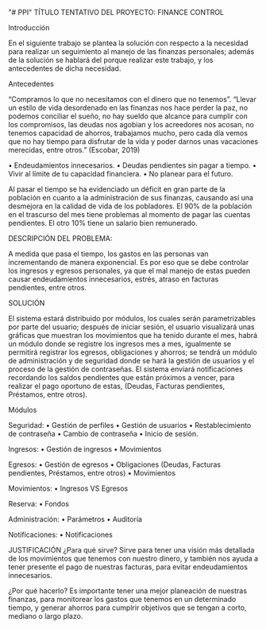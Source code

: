 "# PPI" 
TÍTULO TENTATIVO DEL PROYECTO:  FINANCE CONTROL

Introducción

En el siguiente trabajo se plantea la solución con respecto a la necesidad para realizar un seguimiento al manejo de las finanzas personales; además de la solución se hablará del porque realizar este trabajo, y los antecedentes de dicha necesidad.

Antecedentes

“Compramos lo que no necesitamos con el dinero que no tenemos”. 
“Llevar un estilo de vida desordenado en las finanzas nos hace perder la paz, no podemos conciliar el sueño, no hay sueldo que alcance para cumplir con los compromisos, las deudas nos agobian y los acreedores nos acosan, no tenemos capacidad de ahorros, trabajamos mucho, pero cada día vemos que no hay tiempo para disfrutar de la vida y poder darnos unas vacaciones merecidas, entre otros.” (Escobar, 2019)

•	Endeudamientos innecesarios.
•	Deudas pendientes sin pagar a tiempo.
•	Vivir al límite de tu capacidad financiera.
•	No planear para el futuro.

Al pasar el tiempo se ha evidenciado un déficit en gran parte de la población en cuanto a la administración de sus finanzas, causando así una desmejora en la calidad de vida de los pobladores. El 90% de la población en el trascurso del mes tiene problemas al momento de pagar las cuentas pendientes. El otro 10% tiene un salario bien remunerado.

DESCRIPCIÓN DEL PROBLEMA:

A medida que pasa el tiempo, los gastos en las personas van incrementando de manera exponencial. Es por eso que se debe controlar los  ingresos y egresos personales, ya que el mal manejo de estas pueden causar endeudamientos innecesarios, estrés, atraso en facturas pendientes, entre otros.

SOLUCIÓN 

El sistema estará distribuido por módulos, los cuales serán parametrizables por parte del usuario; después de iniciar sesión, el usuario visualizará unas gráficas que muestran los movimientos que ha tenido durante el mes, habrá un módulo donde se registre los ingresos mes a mes, igualmente se permitirá registrar los egresos, obligaciones y ahorros; se tendrá un módulo de administración y de seguridad donde se hará la gestión de usuarios y el proceso de la gestión de contraseñas.
El sistema enviará notificaciones recordando los saldos pendientes que están próximos a vencer, para realizar el pago oportuno de estas, (Deudas, Facturas pendientes, Préstamos, entre otros).

Módulos

Seguridad:
•	Gestión de perfiles
•	Gestión de usuarios
•	Restablecimiento de contraseña
•	Cambio de contraseña
•	Inicio de sesión.

Ingresos:
•	Gestión de ingresos
•	Movimientos

Egresos:
•	Gestión de egresos
•	Obligaciones (Deudas, Facturas pendientes, Préstamos, entre otros)
•	Movimientos

Movimientos:
•	Ingresos VS Egresos

Reserva:
•	Fondos

Administración:
•	Parámetros
•	Auditoría

Notificaciones:
•	Notificaciones

JUSTIFICACIÓN
¿Para qué sirve?
Sirve para tener una visión más detallada de los movimientos que tenemos con nuestro dinero, y también nos ayuda a tener presente el pago de nuestras facturas, para evitar endeudamientos innecesarios. 

¿Por qué hacerlo?
Es importante tener una mejor planeación de nuestras finanzas, para monitorear los gastos que tenemos en un determinado tiempo, y generar ahorros para cumplrir objetivos que se tengan a corto, mediano o largo plazo.


